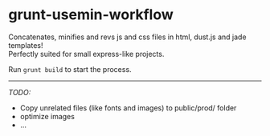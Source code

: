 grunt-usemin-workflow
=====================
Concatenates, minifies and revs js and css files in html, dust.js and jade templates!  
Perfectly suited for small express-like projects.

Run `grunt build` to start the process.

---

_TODO:_

* Copy unrelated files (like fonts and images) to public/prod/ folder
* optimize images
* ...
